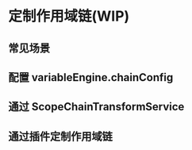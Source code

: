 # 定制作用域链(WIP)

## 常见场景

## 配置 variableEngine.chainConfig

## 通过 ScopeChainTransformService

## 通过插件定制作用域链
